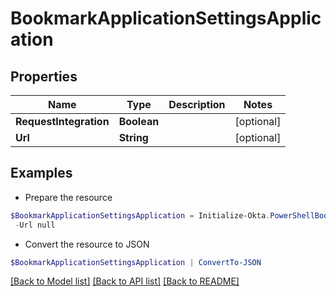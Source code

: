 # BookmarkApplicationSettingsApplication
## Properties

Name | Type | Description | Notes
------------ | ------------- | ------------- | -------------
**RequestIntegration** | **Boolean** |  | [optional] 
**Url** | **String** |  | [optional] 

## Examples

- Prepare the resource
```powershell
$BookmarkApplicationSettingsApplication = Initialize-Okta.PowerShellBookmarkApplicationSettingsApplication  -RequestIntegration null `
 -Url null
```

- Convert the resource to JSON
```powershell
$BookmarkApplicationSettingsApplication | ConvertTo-JSON
```

[[Back to Model list]](../README.md#documentation-for-models) [[Back to API list]](../README.md#documentation-for-api-endpoints) [[Back to README]](../README.md)

